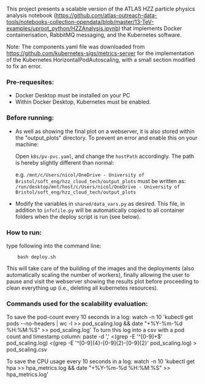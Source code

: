 
This project presents a scalable version of the ATLAS HZZ particle physics analysis notebook (https://github.com/atlas-outreach-data-tools/notebooks-collection-opendata/blob/master/13-TeV-examples/uproot_python/HZZAnalysis.ipynb) that implements Docker containerisation, RabbitMQ messaging, and the Kubernetes software. 

Note: The components.yaml file was downloaded from https://github.com/kubernetes-sigs/metrics-server for the implementation of the Kubernetes HorizontalPodAutoscaling, with a small section modified to fix an error. 


### Pre-requesites: 
- Docker Desktop must be installed on your PC
- Within Docker Desktop, Kubernetes must be enabled. 

### Before running: 
- As well as showing the final plot on a webserver, it is also stored within the "output_plots" directory. To prevent an error and enable this on your machine: 

    Open `k8s/pv-pvc.yaml`, and change the `hostPath` accordingly. The path is hereby slightly different than normal: 

    e.g. `/mnt/c/Users/nicol/OneDrive - University of Bristol/soft_eng/hzz_cloud_tech/output_plots` must be written as: `/run/desktop/mnt/host/c/Users/nicol/OneDrive - University of Bristol/soft_eng/hzz_cloud_tech/output_plots`

- Modify the variables in `shared/data_vars.py` as desired. This file, in addition to `infofile.py` will be automatically copied to all container folders when the deploy script is run (see below).

### How to run: 
type following into the command line: 

        bash deploy.sh

This will take care of the building of the images and the deployments (also automatically scaling the number of workers), finally allowing the user to pause and visit the webserver showing the results plot before proceeding to clean everything up (i.e., deleting all kubernetes resources).


### Commands used for the scalability evaluation:
To save the pod-count every 10 seconds in a log: 
        watch -n 10 'kubectl get pods --no-headers | wc -l >> pod_scaling.log && date "+%Y-%m-%d %H:%M:%S" >> pod_scaling.log'
To turn this log into a csv with a pod count and timestamp column: 
        paste -d ',' <(grep -E '^[0-9]+$' pod_scaling.log) <(grep -E '^[0-9]{4}-[0-9]{2}-[0-9]{2}' pod_scaling.log) > pod_scaling.csv

To save the CPU usage every 10 seconds in a log: 
        watch -n 10 'kubectl get hpa >> hpa_metrics.log && date "+%Y-%m-%d %H:%M:%S" >> hpa_metrics.log'